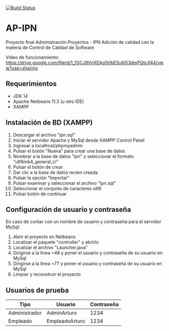 [![Build Status](https://travis-ci.com/arturoturris/AP-IPN.svg?branch=master)](https://travis-ci.com/arturoturris/AP-IPN)

# AP-IPN
Proyecto final Administración Proyectos - IPN
Adición de calidad con la materia de Control de Calidad de Software

Vídeo de funcionamiento: https://drive.google.com/file/d/1_fGCJ9VnXEAq5HbESu6j53dmPQtrJf44/view?usp=sharing

## Requerimientos
- JDK 14
- Apache Netbeans 11.3 (u otro IDE)
- XAMPP

## Instalación de BD (XAMPP)

1. Descargar el archivo "ipn.sql"
2. Iniciar el servidor Apache y MySql desde XAMPP Control Panel
3. Ingresar a localhost/phpmyadmin
4. Pulsar el botón "Nueva" para crear una base de datos
5. Nombrar a la base de datos "ipn" y seleccionar el formato "utf8mb4_general_ci"
6. Pulsar el botón de crear
7. Dar clic a la base de datos recien creada
8. Pulsar la opción "Importar"
9. Pulsar examinar y seleccionar el archivo "ipn.sql"
10. Seleccionar el conjunto de caracteres utf8
11. Pulsar botón de continuar

## Configuración de usuario y contraseña

En caso de contar con un nombre de usuario y contraseña para el servidor MySql:

1. Abrir el proyecto en Netbeans
2. Localizar el paquete "controller" y abrirlo
3. Localizar el archivo "Launcher.java"
4. Dirigirse a la linea ~48 y poner el usuario y contraseña de su usuario en MySql
5. Dirigirse a la linea ~77 y poner el usuario y contraseña de su usuario en MySql
6. Limpiar y reconstruir el proyecto

## Usuarios de prueba

|Tipo|Usuario|Contraseña|
|----|-------|----------|
|Administrador|AdminArturo|1234|
|Empleado|EmpleadoArturo|1234|
